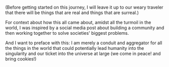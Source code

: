 (Before getting started on this journey, I will leave it up to our weary traveler that there will be things that are real and things that are surreal.)

For context about how this all came about, amidst all the turmoil in the world, I was inspired by a social media post about building a community and then working together to solve societies' biggest problems.

And I want to preface with this:
I am merely a conduit and aggregator for all the things in the world that could potentially lead humanity into the singularity and our ticket into the universe at large (we come in peace! and bring cookies!)

